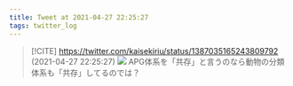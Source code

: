 ```yaml
---
title: Tweet at 2021-04-27 22:25:27
tags: twitter_log
---
```


> [!CITE] https://twitter.com/kaisekiriu/status/1387035165243809792 (2021-04-27 22:25:27)
> ![](https://twitter.com/kaisekiriu/status/1387035165243809792)
> APG体系を「共存」と言うのなら動物の分類体系も「共存」してるのでは？
